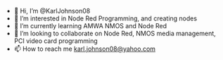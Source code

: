 - 👋 Hi, I’m @KarlJohnson08
- 👀 I’m interested in Node Red Programming, and creating nodes
- 🌱 I’m currently learning AMWA NMOS and Node Red
- 💞️ I’m looking to collaborate on Node Red, NMOS media management, PCI video card programming
- 📫 How to reach me karl.johnson08@yahoo.com

<!---
KarlJohnson08/KarlJohnson08 is a ✨ special ✨ repository because its `README.md` (this file) appears on your GitHub profile.
You can click the Preview link to take a look at your changes.
--->
